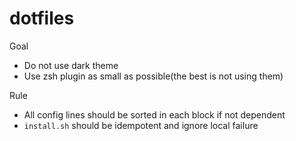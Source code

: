 # dotfiles

Goal
- Do not use dark theme
- Use zsh plugin as small as possible(the best is not using them)

Rule
- All config lines should be sorted in each block if not dependent
- `install.sh` should be idempotent and ignore local failure
